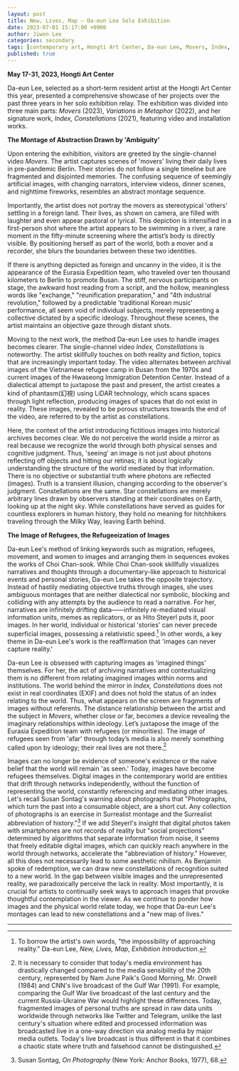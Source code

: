 ```yaml
---
layout: post
title: New, Lives, Map — Da-eun Lee Solo Exhibition
date: 2023-07-01 15:17:00 +0900
author: Jiwon Lee
categories: secondary
tags: [contemporary art, Hongti Art Center, Da-eun Lee, Movers, Index, NewLivesMap]
published: true
---
```


**May 17-31, 2023, Hongti Art Center**

Da-eun Lee, selected as a short-term resident artist at the Hongti Art Center this year, presented a comprehensive showcase of her projects over the past three years in her solo exhibition relay. The exhibition was divided into three main parts: *Movers* (2023), *Variations in Metaphor* (2022), and her signature work, *Index, Constellations* (2021), featuring video and installation works.

**The Montage of Abstraction Drawn by 'Ambiguity'**

Upon entering the exhibition, visitors are greeted by the single-channel video *Movers*. The artist captures scenes of 'movers' living their daily lives in pre-pandemic Berlin. Their stories do not follow a single timeline but are fragmented and disjointed memories. The confusing sequence of seemingly artificial images, with changing narrators, interview videos, dinner scenes, and nighttime fireworks, resembles an abstract montage sequence.

Importantly, the artist does not portray the movers as stereotypical 'others' settling in a foreign land. Their lives, as shown on camera, are filled with laughter and even appear pastoral or lyrical. This depiction is intensified in a first-person shot where the artist appears to be swimming in a river, a rare moment in the fifty-minute screening where the artist’s body is directly visible. By positioning herself as part of the world, both a mover and a recorder, she blurs the boundaries between these two identities.

If there is anything depicted as foreign and uncanny in the video, it is the appearance of the Eurasia Expedition team, who traveled over ten thousand kilometers to Berlin to promote Busan. The stiff, nervous participants on stage, the awkward host reading from a script, and the hollow, meaningless words like "exchange," "reunification preparation," and "4th industrial revolution," followed by a predictable 'traditional Korean music' performance, all seem void of individual subjects, merely representing a collective dictated by a specific ideology. Throughout these scenes, the artist maintains an objective gaze through distant shots.

Moving to the next work, the method Da-eun Lee uses to handle images becomes clearer. The single-channel video *Index, Constellations* is noteworthy. The artist skillfully touches on both reality and fiction, topics that are increasingly important today. The video alternates between archival images of the Vietnamese refugee camp in Busan from the 1970s and current images of the Hwaseong Immigration Detention Center. Instead of a dialectical attempt to juxtapose the past and present, the artist creates a kind of phantasm(幻視) using LiDAR technology, which scans spaces through light reflection, producing images of spaces that do not exist in reality. These images, revealed to be porous structures towards the end of the video, are referred to by the artist as constellations.

Here, the context of the artist introducing fictitious images into historical archives becomes clear. We do not perceive the world inside a mirror as real because we recognize the world through both physical senses and cognitive judgment. Thus, 'seeing' an image is not just about photons reflecting off objects and hitting our retinas; it is about logically understanding the structure of the world mediated by that information. There is no objective or substantial truth where photons are reflected (images). Truth is a transient illusion, changing according to the observer's judgment. Constellations are the same. Star constellations are merely arbitrary lines drawn by observers standing at their coordinates on Earth, looking up at the night sky. While constellations have served as guides for countless explorers in human history, they hold no meaning for hitchhikers traveling through the Milky Way, leaving Earth behind.

**The Image of Refugees, the Refugeeization of Images**

Da-eun Lee's method of linking keywords such as migration, refugees, movement, and women to images and arranging them in sequences evokes the works of Choi Chan-sook. While Choi Chan-sook skillfully visualizes narratives and thoughts through a documentary-like approach to historical events and personal stories, Da-eun Lee takes the opposite trajectory. Instead of hastily mediating objective truths through images, she uses ambiguous montages that are neither dialectical nor symbolic, blocking and colliding with any attempts by the audience to read a narrative. For her, narratives are infinitely drifting data——infinitely re-mediated visual information units, memes as replicators, or as Hito Steyerl puts it, poor images. In her world, individual or historical 'stories' can never precede superficial images, possessing a relativistic speed.[^1] In other words, a key theme in Da-eun Lee's work is the reaffirmation that 'images can never capture reality.'

Da-eun Lee is obsessed with capturing images as 'imagined things' themselves. For her, the act of archiving narratives and contextualizing them is no different from relating imagined images within norms and institutions. The world behind the mirror in *Index, Constellations* does not exist in real coordinates (EXIF) and does not hold the status of an index relating to the world. Thus, what appears on the screen are fragments of images without referents. The distance relationship between the artist and the subject in *Movers*, whether close or far, becomes a device revealing the imaginary relationships within ideology. Let’s juxtapose the image of the Eurasia Expedition team with refugees (or minorities). The image of refugees seen from 'afar' through today’s media is also merely something called upon by ideology; their real lives are not there.[^2]

Images can no longer be evidence of someone's existence or the naive belief that the world will remain 'as seen.' Today, images have become refugees themselves. Digital images in the contemporary world are entities that drift through networks independently, without the function of representing the world, constantly referencing and mediating other images. Let's recall Susan Sontag's warning about photographs that "Photographs, which turn the past into a consumable object, are a short cut. Any collection of photographs is an exercise in Surrealist montage and the Surrealist abbreviation of history."[^3] If we add Steyerl's insight that digital photos taken with smartphones are not records of reality but "social projections" determined by algorithms that separate information from noise, it seems that freely editable digital images, which can quickly reach anywhere in the world through networks, accelerate the "abbreviation of history." However, all this does not necessarily lead to some aesthetic nihilism. As Benjamin spoke of redemption, we can draw new constellations of recognition suited to a new world. In the gap between visible images and the unrepresented reality, we paradoxically perceive the lack in reality. Most importantly, it is crucial for artists to continually seek ways to approach images that provoke thoughtful contemplation in the viewer. As we continue to ponder how images and the physical world relate today, we hope that Da-eun Lee's montages can lead to new constellations and a "new map of lives."

---

[^1]: To borrow the artist's own words, "the impossibility of approaching reality." Da-eun Lee, *New, Lives, Map, Exhibition Introduction*.
[^2]: It is necessary to consider that today's media environment has drastically changed compared to the media sensibility of the 20th century, represented by Nam June Paik's Good Morning, Mr. Orwell (1984) and CNN's live broadcast of the Gulf War (1991). For example, comparing the Gulf War live broadcast of the last century and the current Russia-Ukraine War would highlight these differences. Today, fragmented images of personal truths are spread in raw data units worldwide through networks like Twitter and Telegram, unlike the last century's situation where edited and processed information was broadcasted live in a one-way direction via analog media by major media outlets. Today's live broadcast is thus different in that it combines a chaotic state where truth and falsehood cannot be distinguished.
[^3]: Susan Sontag, *On Photography* (New York: Anchor Books, 1977), 68.
